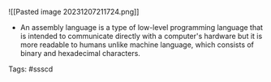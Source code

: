 ![[Pasted image 20231207211724.png]]


- An assembly language is a type of low-level programming language that is intended to communicate directly with a computer's hardware but it is more readable to humans unlike machine language, which consists of binary and hexadecimal characters.





Tags: #ssscd
